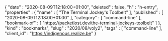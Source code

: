 {
  "date" : "2020-08-09T12:18:00+01:00",
  "deleted" : false,
  "h" : "h-entry",
  "properties" : {
    "name" : [ "The Terminal Jockey's Toolbelt" ],
    "published" : [ "2020-08-09T12:18:00+01:00" ],
    "category" : [ "command-line" ],
    "bookmark-of" : [ "https://packetlost.dev/the-terminal-jockeys-toolbelt" ]
  },
  "kind" : "bookmarks",
  "slug" : "2020/08/voly2",
  "tags" : [ "command-line" ],
  "client_id" : "https://indigenous.realize.be"
}
